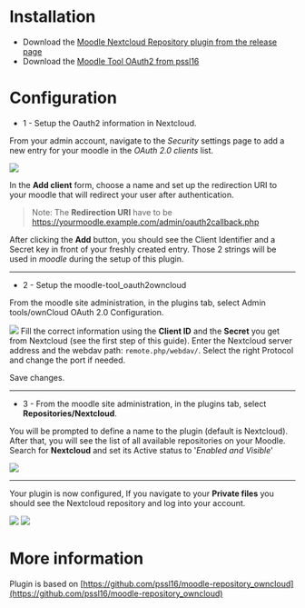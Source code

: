 

# Installation

- Download the [Moodle Nextcloud Repository plugin from the release page](https://github.com/daita/moodle-repository_nextcloud/releases)                                                                         
- Download the [Moodle Tool OAuth2 from pssl16](https://github.com/pssl16/moodle-tool_oauth2owncloud/releases)



# Configuration

- 1 - Setup the Oauth2 information in Nextcloud.

From your admin account, navigate to the _Security_ settings page to add a new entry for your moodle in the _OAuth 2.0 clients_ list.

![](https://raw.githubusercontent.com/daita/moodle-repository_nextcloud/master/pix/admin_oauth2.png)

In the **Add client** form, choose a name and set up the redirection URI to your moodle that will redirect your user after authentication.
>    Note: The **Redirection URI** have to be https://yourmoodle.example.com/admin/oauth2callback.php

After clicking the **Add** button, you should see the Client Identifier and a Secret key in front of your freshly created entry. Those 2 strings will be used in _moodle_ during the setup of this plugin.




***
- 2 - Setup the moodle-tool_oauth2owncloud

From the moodle site administration, in the plugins tab, select Admin tools/ownCloud OAuth 2.0 Configuration.

![](https://raw.githubusercontent.com/daita/moodle-repository_nextcloud/master/pix/setup_oauth2.png)
Fill the correct information using the **Client ID** and the **Secret** you get from Nextcloud (see the first step of this guide).
Enter the Nextcloud server address and the webdav path: `remote.php/webdav/`. Select the right Protocol and change the port if needed.

Save changes.  




***
- 3 - From the moodle site administration, in the plugins tab, select **Repositories/Nextcloud**.

You will be prompted to define a name to the plugin (default is Nextcloud).  
After that, you will see the list of all available repositories on your Moodle. Search for **Nextcloud** and set its Active status to '_Enabled and Visible_'

![](https://raw.githubusercontent.com/daita/moodle-repository_nextcloud/master/pix/setup_enable.png)


***

Your plugin is now configured, If you navigate to your **Private files** you should see the Nextcloud repository and log into your account.

![](https://raw.githubusercontent.com/daita/moodle-repository_nextcloud/master/pix/file_picker_login.png)
![](https://raw.githubusercontent.com/daita/moodle-repository_nextcloud/master/pix/file_picker_listing.png)

# More information

Plugin is based on [https://github.com/pssl16/moodle-repository_owncloud](https://github.com/pssl16/moodle-repository_owncloud)
